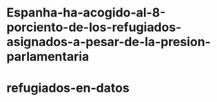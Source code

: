 # Espanha-ha-acogido-al-8-porciento-de-los-refugiados-asignados-a-pesar-de-la-presion-parlamentaria
# refugiados-en-datos
